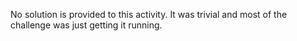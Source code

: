 No solution is provided to this activity. It was trivial and most of the challenge was just getting it running.